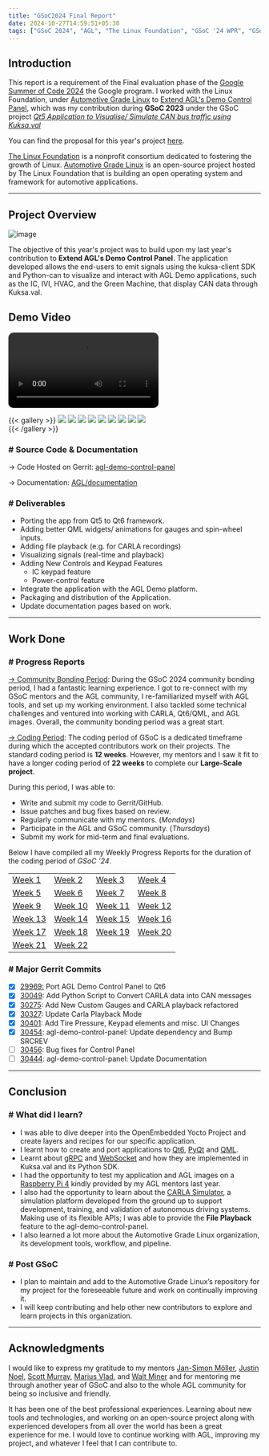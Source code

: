 ```yaml
---
title: "GSoC2024 Final Report"
date: 2024-10-27T14:59:51+05:30
tags: ["GSoC 2024", "AGL", "The Linux Foundation", "GSoC '24 WPR", "GSoC Final Report"]
---
```



## Introduction

This report is a requirement of the Final evaluation phase of the [Google Summer of Code 2024](https://summerofcode.withgoogle.com/) the Google program. I worked with the Linux Foundation, under [Automotive Grade Linux](https://www.automotivelinux.org/) to [Extend AGL's Demo Control Panel](https://summerofcode.withgoogle.com/programs/2024/projects/WxbmtPoG), which was my contribution during **GSoC 2023** under the GSoC project _[Qt5 Application to Visualise/ Simulate CAN bus traffic using Kuksa.val](https://summerofcode.withgoogle.com/archive/2023/projects/4GykHUGj)_

You can find the proposal for this year's project [here](https://summerofcode.withgoogle.com/media/user/7727eb0be3f8/proposal/gAAAAABnHxuXdDuvhsW6_aP6iKY8t1otSUNLBJ1gvQ-SKH2FjxgMUrjpuijuLQJUKFzMdabMo-UBjjVbpSa0uaiw-uxQ-2lH0d9VVUtDB-4iuD49uol7-Ek=.pdf).

[The Linux Foundation](https://www.linuxfoundation.org/) is a nonprofit consortium dedicated to fostering the growth of Linux. [Automotive Grade Linux](https://www.automotivelinux.org/) is an open-source project hosted by The Linux Foundation that is building an open operating system and framework for automotive applications.

---
## Project Overview

![image](./Application-Logic.png)

The objective of this year's project was to build upon my last year's contribution to **Extend AGL's Demo Control Panel**. The application developed allows the end-users to emit signals using the kuksa-client SDK and Python-can to visualize and interact with AGL Demo applications, such as the IC, IVI, HVAC, and the Green Machine, that display CAN data through Kuksa.val.

## Demo Video

<video src="./Demo.mp4" controls="controls" style="max-width: auto; border-radius: 10px">
</video>

{{< gallery >}}
  <img src="Dashboard.png" class="grid-w50" />
  <img src="IC1.png" class="grid-w50" />
  <img src="IC2.png" class="grid-w33" />
  <img src="HVAC.png" class="grid-w33" />
  <img src="SC.png" class="grid-w33" />
  <img src="Keypad.png" class="grid-w33" />
  <img src="Settings_Page.png" class="grid-w33" />
  <img src="CARLA_CAN.gif" class="grid-w33" /> 
  <img src="PlaybackDemo.gif" class="grid-w100" />  
{{< /gallery >}}



### # Source Code & Documentation

→ Code Hosted on Gerrit: [agl-demo-control-panel](https://gerrit.automotivelinux.org/gerrit/admin/repos/src/agl-demo-control-panel,general)

→ Documentation: [AGL/documentation](https://docs.automotivelinux.org/en/master/#06_Component_Documentation/09_AGL_Demo_Control_Panel/)

### # Deliverables

- Porting the app from Qt5 to Qt6 framework.
- Adding better QML widgets/ animations for gauges and spin-wheel inputs. 
- Adding file playback (e.g. for CARLA recordings)
- Visualizing signals (real-time and playback)
- Adding New Controls and Keypad Features
    - IC keypad feature
    - Power-control feature
- Integrate the application with the AGL Demo platform.
- Packaging and distribution of the Application.
- Update documentation pages based on work.

---
## Work Done
### # Progress Reports

[→ Community Bonding Period](/articles/gsoc24/community-bonding-period): During the GSoC 2024 community bonding period, I had a fantastic learning experience. I got to re-connect with my GSoC mentors and the AGL community, I re-familiarized myself with AGL tools, and set up my working environment. I also tackled some technical challenges and ventured into working with CARLA, Qt6/QML, and AGL images. Overall, the community bonding period was a great start.

[→ Coding Period](/articles/gsoc24/week-01): The coding period of GSoC is a dedicated timeframe during which the accepted contributors work on their projects. The standard coding period is **12 weeks**. However, my mentors and I saw it fit to have a longer coding period of **22 weeks** to complete our **Large-Scale project**.

During this period, I was able to:

- Write and submit my code to Gerrit/GitHub.
- Issue patches and bug fixes based on review.
- Regularly communicate with my mentors. (_Mondays_)
- Participate in the AGL and GSoC community. (_Thursdays_)
- Submit my work for mid-term and final evaluations.

Below I have compiled all my Weekly Progress Reports for the duration of the coding period of _GSoC '24_.

|  |  |  |  |
|----------|----------|----------|----------|
| [Week 1 ](/articles/gsoc24/week-01)  | [Week 2 ](/articles/gsoc24/week-02)  | [Week 3 ](/articles/gsoc24/week-03)  | [Week 4 ](/articles/gsoc24/week-04)  |
| [Week 5 ](/articles/gsoc24/week-05)  | [Week 6 ](/articles/gsoc24/week-06)  | [Week 7 ](/articles/gsoc24/week-07)  | [Week 8 ](/articles/gsoc24/week-08)  |
| [Week 9 ](/articles/gsoc24/week-09)  | [Week 10](/articles/gsoc24/week-10) | [Week 11](/articles/gsoc24/week-11) | [Week 12](/articles/gsoc24/week-12) |
| [Week 13](/articles/gsoc24/week-13) | [Week 14](/articles/gsoc24/week-14) | [Week 15](/articles/gsoc24/week-15) | [Week 16](/articles/gsoc24/week-16) |
| [Week 17](/articles/gsoc24/week-17) | [Week 18](/articles/gsoc24/week-18) | [Week 19](/articles/gsoc24/week-19) | [Week 20](/articles/gsoc24/week-20) |
| [Week 21](/articles/wgsoc24/week-21) | [Week 22](/articles/gsoc24/week-22) | | |


### # Major Gerrit Commits
- [x] [29969:](https://gerrit.automotivelinux.org/gerrit/c/src/agl-demo-control-panel/+/29969) Port AGL Demo Control Panel to Qt6
- [x] [30049](https://gerrit.automotivelinux.org/gerrit/c/src/agl-demo-control-panel/+/30049): Add Python Script to Convert CARLA data into CAN messages
- [x] [30275](https://gerrit.automotivelinux.org/gerrit/c/src/agl-demo-control-panel/+/30275): Add New Custom Gauges and CARLA playback refactored
- [x] [30327](https://gerrit.automotivelinux.org/gerrit/c/src/agl-demo-control-panel/+/30327): Update Carla Playback Mode
- [x] [30401](https://gerrit.automotivelinux.org/gerrit/c/src/agl-demo-control-panel/+/30401): Add Tire Pressure, Keypad elements and misc. UI Changes
- [x] [30454](https://gerrit.automotivelinux.org/gerrit/c/AGL/meta-agl-demo/+/30454): agl-demo-control-panel: Update dependency and Bump SRCREV
- [ ] [30456](https://gerrit.automotivelinux.org/gerrit/c/src/agl-demo-control-panel/+/30456): Bug fixes for Control Panel
- [ ] [30444](https://gerrit.automotivelinux.org/gerrit/c/AGL/documentation/+/30444): agl-demo-control-panel: Update Documentation

---

## Conclusion

### # What did I learn?

- I was able to dive deeper into the OpenEmbedded Yocto Project and create layers and recipes for our specific application.
- I learnt how to create and port applications to [Qt6](https://www.qt.io/), [PyQt](https://wiki.python.org/moin/PyQt) and [QML](https://doc.qt.io/qt-6/qmlapplications.html).
- Learnt about [gRPC](https://grpc.io/) and [WebSocket](https://www.geeksforgeeks.org/what-is-web-socket-and-how-it-is-different-from-the-http/) and how they are implemented in Kuksa.val and its Python SDK.
- I had the opportunity to test my application and AGL images on a [Raspberry Pi 4](https://www.raspberrypi.com/products/raspberry-pi-4-model-b/) kindly provided by my AGL mentors last year.
- I also had the opportunity to learn about the [CARLA Simulator](https://carla.org), a simulation platform developed from the ground up to support development, training, and validation of autonomous driving systems. Making use of its flexible APIs; I was able to provide the **File Playback** feature to the agl-demo-control-panel.
- I also learned a lot more about the Automotive Grade Linux organization, its development tools, workflow, and pipeline.
### # Post GSoC

- I plan to maintain and add to the Automotive Grade Linux’s repository for my project for the foreseeable future and work on continually improving it.
- I will keep contributing and help other new contributors to explore and learn projects in this organization.

---
## Acknowledgments

I would like to express my gratitude to my mentors [Jan-Simon Möller](https://www.automotivelinux.org/blog/developer-showcase-jansimon-moller/), [Justin Noel](https://www.linkedin.com/in/justin-noel-95aa5b5/), [Scott Murray](https://www.konsulko.com/about/meet-the-team#:~:text=extremely%20small%20systems.-,Scott%20Murray,-Principal%20Software%20Engineer), [Marius Vlad](mailto:marius.vlad@collabora.com), and [Walt Miner](https://www.automotivelinux.org/about/leadership/) and for mentoring me through another year of GSoC and also to the whole AGL community for being so inclusive and friendly.

It has been one of the best professional experiences. Learning about new tools and technologies, and working on an open-source project along with experienced developers from all over the world has been a great experience for me. I would love to continue working with AGL, improving my project, and whatever I feel that I can contribute to.